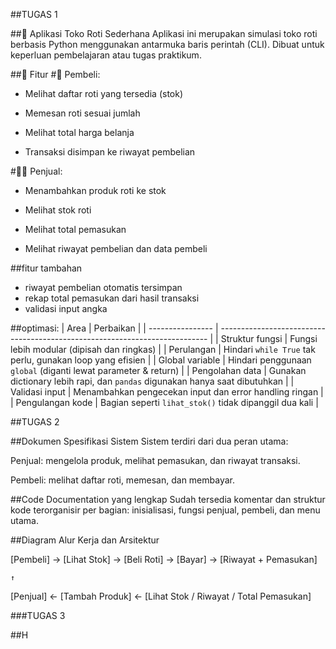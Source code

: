 ##TUGAS 1

##🥐 Aplikasi Toko Roti Sederhana
Aplikasi ini merupakan simulasi toko roti berbasis Python menggunakan antarmuka baris perintah (CLI). Dibuat untuk keperluan pembelajaran atau tugas praktikum.

##📌 Fitur
#👤 Pembeli:
- Melihat daftar roti yang tersedia (stok)

- Memesan roti sesuai jumlah

- Melihat total harga belanja

- Transaksi disimpan ke riwayat pembelian

#🧑‍💼 Penjual:
- Menambahkan produk roti ke stok

- Melihat stok roti

- Melihat total pemasukan

- Melihat riwayat pembelian dan data pembeli

##fitur tambahan 
- riwayat pembelian otomatis tersimpan
- rekap total pemasukan dari hasil transaksi
- validasi input angka

##optimasi:
| Area             | Perbaikan                                                                   |
| ---------------- | --------------------------------------------------------------------------- |
| Struktur fungsi  | Fungsi lebih modular (dipisah dan ringkas)                                  |
| Perulangan       | Hindari `while True` tak perlu, gunakan loop yang efisien                   |
| Global variable  | Hindari penggunaan `global` (diganti lewat parameter & return)              |
| Pengolahan data  | Gunakan dictionary lebih rapi, dan `pandas` digunakan hanya saat dibutuhkan |
| Validasi input   | Menambahkan pengecekan input dan error handling ringan                      |
| Pengulangan kode | Bagian seperti `lihat_stok()` tidak dipanggil dua kali                      |

##TUGAS 2

##Dokumen Spesifikasi Sistem
Sistem terdiri dari dua peran utama:

Penjual: mengelola produk, melihat pemasukan, dan riwayat transaksi.

Pembeli: melihat daftar roti, memesan, dan membayar.

##Code Documentation yang lengkap
Sudah tersedia komentar dan struktur kode terorganisir per bagian: inisialisasi, fungsi penjual, pembeli, dan menu utama.

##Diagram Alur Kerja dan Arsitektur

[Pembeli] → [Lihat Stok] → [Beli Roti] → [Bayar] → [Riwayat + Pemasukan]

    ↑       
    
[Penjual] ← [Tambah Produk] ← [Lihat Stok / Riwayat / Total Pemasukan]

###TUGAS 3

##H
